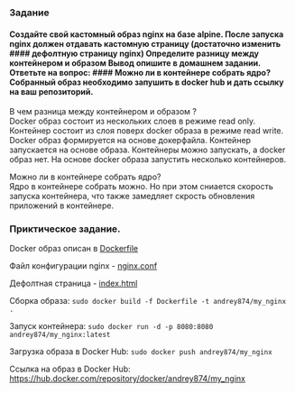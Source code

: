 ### Задание
#### Создайте свой кастомный образ nginx на базе alpine. После запуска nginx должен отдавать кастомную страницу (достаточно изменить   #### дефолтную страницу nginx) Определите разницу между контейнером и образом Вывод опишите в домашнем задании. Ответьте на вопрос:  #### Можно ли в контейнере собрать ядро? Собранный образ необходимо запушить в docker hub и дать ссылку на ваш репозиторий.
 В чем разница между контейнером и образом ?  
 Docker образ состоит из нескольких слоев в режиме read only. Контейнер состоит из слоя поверх docker образа в режиме read write.  
 Docker образ формируется на основе докерфайла. Контейнер запускается на основе образа.
 Контейнеры можно запускать, а docker образ нет. На основе docker образа запустить несколько контейнеров.  
 
Можно ли в контейнере собрать ядро?   
Ядро в контейнере собрать можно. Но при этом сниается скорость запуска контейнера, что также замедляет скрость обновления приложений в контейнере.  

### Приктическое задание.
Docker образ описан в  [Dockerfile](https://github.com/Andrey874/manual_kernel_update/blob/master/HW11/Dockerfile)  

Файл конфигурации nginx - [nginx.conf](https://github.com/Andrey874/manual_kernel_update/blob/master/HW11/nginx.conf)

Дефолтная страница - [index.html](https://github.com/Andrey874/manual_kernel_update/blob/master/HW11/index.html)

Сборка образа:
`sudo docker build -f Dockerfile -t andrey874/my_nginx .`

Запуск контейнера:
`sudo docker run -d -p 8080:8080 andrey874/my_nginx:latest`

Загрузка образа в Docker Hub:
`sudo docker push andrey874/my_nginx`

Ссылка на образ в Docker Hub:
https://hub.docker.com/repository/docker/andrey874/my_nginx

